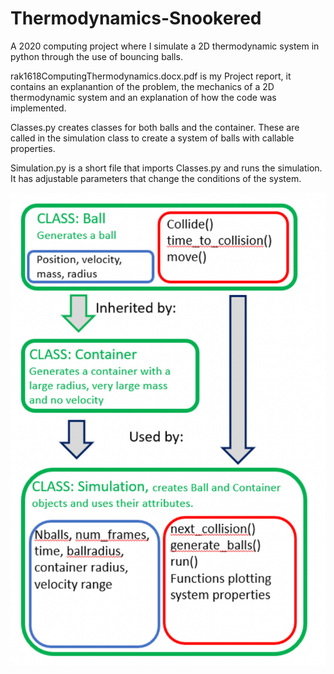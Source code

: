 # Thermodynamics-Snookered
A 2020 computing project where I simulate a 2D thermodynamic system in python through the use of bouncing balls.

rak1618ComputingThermodynamics.docx.pdf is my Project report, it contains an explanantion of the problem, the mechanics of a 2D thermodynamic system and an explanation of how the code was implemented.

Classes.py creates classes for both balls and the container. These are called in the simulation class to create a system of balls with callable properties.

Simulation.py is a short file that imports Classes.py and runs the simulation. It has adjustable parameters that change the conditions of the system.

![alt text](CodeStructure.png)

 

